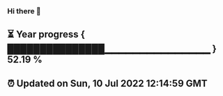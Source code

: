 ### Hi there 👋
⏳ Year progress { ███████████████▁▁▁▁▁▁▁▁▁▁▁▁▁▁▁ } 52.19 %
---
⏰ Updated on Sun, 10 Jul 2022 12:14:59 GMT
---
